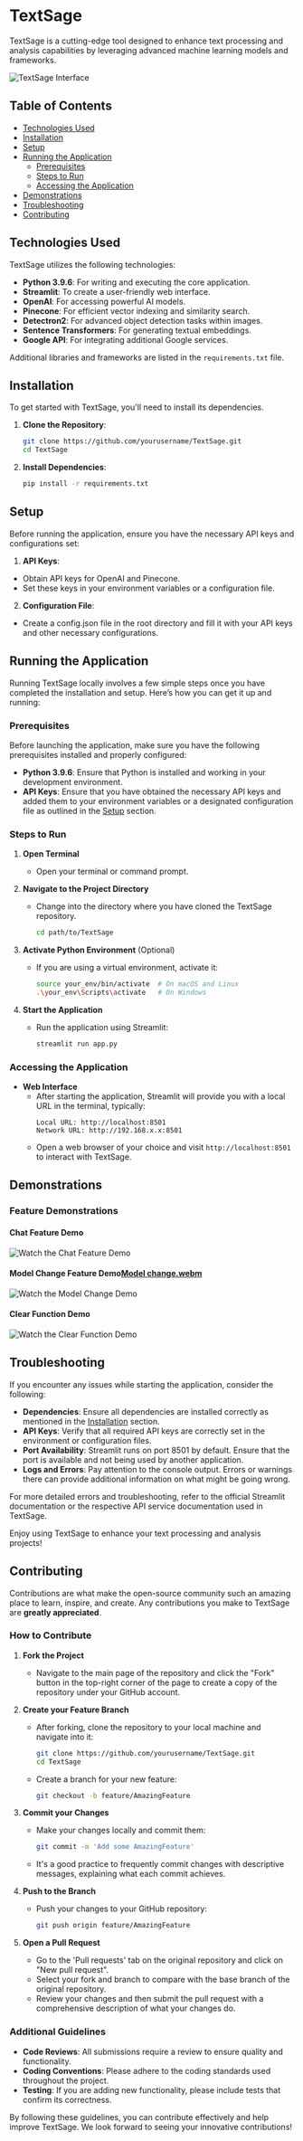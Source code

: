 # TextSage

TextSage is a cutting-edge tool designed to enhance text processing and analysis capabilities by leveraging advanced machine learning models and frameworks.

![TextSage Interface](https://github.com/Dark-knight-02/TextSage-Your-Document-Assistant/blob/main/media/Coverpage.png)

## Table of Contents

- [Technologies Used](#technologies-used)
- [Installation](#installation)
- [Setup](#setup)
- [Running the Application](#running-the-application)
  - [Prerequisites](#prerequisites)
  - [Steps to Run](#steps-to-run)
  - [Accessing the Application](#accessing-the-application)
- [Demonstrations](#demonstrations)
- [Troubleshooting](#troubleshooting)
- [Contributing](#contributing)

## Technologies Used

TextSage utilizes the following technologies:
- **Python 3.9.6**: For writing and executing the core application.
- **Streamlit**: To create a user-friendly web interface.
- **OpenAI**: For accessing powerful AI models.
- **Pinecone**: For efficient vector indexing and similarity search.
- **Detectron2**: For advanced object detection tasks within images.
- **Sentence Transformers**: For generating textual embeddings.
- **Google API**: For integrating additional Google services.

Additional libraries and frameworks are listed in the `requirements.txt` file.

## Installation

To get started with TextSage, you'll need to install its dependencies.

1. **Clone the Repository**:
   ```bash
   git clone https://github.com/yourusername/TextSage.git
   cd TextSage
2. **Install Dependencies**:
   ```bash
   pip install -r requirements.txt
## Setup
Before running the application, ensure you have the necessary API keys and configurations set:

1. **API Keys**:

- Obtain API keys for OpenAI and Pinecone.
- Set these keys in your environment variables or a configuration file.

2. **Configuration File**:

- Create a config.json file in the root directory and fill it with your API keys and other necessary configurations.


## Running the Application

Running TextSage locally involves a few simple steps once you have completed the installation and setup. Here’s how you can get it up and running:

### Prerequisites

Before launching the application, make sure you have the following prerequisites installed and properly configured:

- **Python 3.9.6**: Ensure that Python is installed and working in your development environment.
- **API Keys**: Ensure that you have obtained the necessary API keys and added them to your environment variables or a designated configuration file as outlined in the [Setup](#setup) section.

### Steps to Run

1. **Open Terminal**
   - Open your terminal or command prompt.

2. **Navigate to the Project Directory**
   - Change into the directory where you have cloned the TextSage repository.
     ```bash
     cd path/to/TextSage
     ```

3. **Activate Python Environment** (Optional)
   - If you are using a virtual environment, activate it:
     ```bash
     source your_env/bin/activate  # On macOS and Linux
     .\your_env\Scripts\activate   # On Windows
     ```

4. **Start the Application**
   - Run the application using Streamlit:
     ```bash
     streamlit run app.py
     ```

### Accessing the Application

- **Web Interface**
  - After starting the application, Streamlit will provide you with a local URL in the terminal, typically:
    ```
    Local URL: http://localhost:8501
    Network URL: http://192.168.x.x:8501
    ```
  - Open a web browser of your choice and visit `http://localhost:8501` to interact with TextSage.


## Demonstrations

### Feature Demonstrations

#### Chat Feature Demo
![Watch the Chat Feature Demo](https://github.com/user-attachments/assets/499d457f-d2b1-4e51-9b5b-66910566097d)


#### Model Change Feature Demo[Model change.webm](https://github.com/user-attachments/assets/69078b4f-37b6-44a6-9b8b-966075232808)


![Watch the Model Change Demo](https://github.com/user-attachments/assets/f586adad-5af0-4896-ab71-d61610990073)



#### Clear Function Demo
![Watch the Clear Function Demo](https://github.com/user-attachments/assets/76337178-e164-4aad-b152-07b25f7af911)

  

## Troubleshooting

If you encounter any issues while starting the application, consider the following:

- **Dependencies**: Ensure all dependencies are installed correctly as mentioned in the [Installation](#installation) section.
- **API Keys**: Verify that all required API keys are correctly set in the environment or configuration files.
- **Port Availability**: Streamlit runs on port 8501 by default. Ensure that the port is available and not being used by another application.
- **Logs and Errors**: Pay attention to the console output. Errors or warnings there can provide additional information on what might be going wrong.

For more detailed errors and troubleshooting, refer to the official Streamlit documentation or the respective API service documentation used in TextSage.

Enjoy using TextSage to enhance your text processing and analysis projects!

## Contributing

Contributions are what make the open-source community such an amazing place to learn, inspire, and create. Any contributions you make to TextSage are **greatly appreciated**.

### How to Contribute

1. **Fork the Project**
   - Navigate to the main page of the repository and click the "Fork" button in the top-right corner of the page to create a copy of the repository under your GitHub account.

2. **Create your Feature Branch**
   - After forking, clone the repository to your local machine and navigate into it:
     ```bash
     git clone https://github.com/yourusername/TextSage.git
     cd TextSage
     ```
   - Create a branch for your new feature:
     ```bash
     git checkout -b feature/AmazingFeature
     ```

3. **Commit your Changes**
   - Make your changes locally and commit them:
     ```bash
     git commit -m 'Add some AmazingFeature'
     ```
   - It's a good practice to frequently commit changes with descriptive messages, explaining what each commit achieves.

4. **Push to the Branch**
   - Push your changes to your GitHub repository:
     ```bash
     git push origin feature/AmazingFeature
     ```

5. **Open a Pull Request**
   - Go to the 'Pull requests' tab on the original repository and click on "New pull request".
   - Select your fork and branch to compare with the base branch of the original repository.
   - Review your changes and then submit the pull request with a comprehensive description of what your changes do.

### Additional Guidelines

- **Code Reviews**: All submissions require a review to ensure quality and functionality.
- **Coding Conventions**: Please adhere to the coding standards used throughout the project.
- **Testing**: If you are adding new functionality, please include tests that confirm its correctness.

By following these guidelines, you can contribute effectively and help improve TextSage. We look forward to seeing your innovative contributions!


   
   
